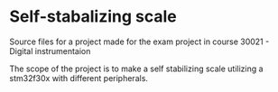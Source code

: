 # Self-stabalizing scale
Source files for a project made for the exam project in course 30021 - Digital instrumentaion

The scope of the project is to make a self stabilizing scale utilizing a stm32f30x with different peripherals. 
